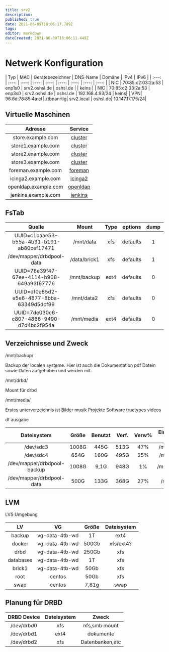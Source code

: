 ```yaml
---
title: srv2
description: 
published: true
date: 2021-06-09T16:06:17.709Z
tags: 
editor: markdown
dateCreated: 2021-06-09T16:06:11.449Z
---
```


# Netwerk Konfiguration

| Typ | MAC | Gerätebezeichner | DNS-Name | Domäne | IPv4 | IPv6 |
| :---: | :---: | :---: | :---: | :---: | :---: | :---: | :---: | :---: |
| NIC | 70:85:c2:03:2a:53 | enp1s0 | srv2.oshsl.de | oshsl.de |  | keins |
| NIC | 70:85:c2:03:2a:53 | enp3s0 | srv2.oshsl.de | oshsl.de | 192.168.4.93/24 | keins|
| VPN| 96:6d:78:85:4a:ef| ztbpanrtig| srv2.local | oshsl.de| 10.147.17.175/24|

## Virtuelle Maschinen

| Adresse | Service |
| :---: | :---: |
| store.example.com      | [cluster](https://gitlab.com/tobkern1980/home-net4-environment/wikis/store)     |
| store1.example.com     | [cluster](https://gitlab.com/tobkern1980/home-net4-environment/wikis/store1)    |
| store2.example.com     | [cluster](https://gitlab.com/tobkern1980/home-net4-environment/wikis/store2)    |
| store3.example.com     | [cluster](https://gitlab.com/tobkern1980/home-net4-environment/wikis/store3)    |
| foreman.example.com    | [foreman](https://gitlab.com/tobkern1980/home-net4-environment/wikis/foreman)    |
| icinga2.example.com    | [icinga2](https://gitlab.com/tobkern1980/home-net4-environment/wikis/icinga2)    |
| openldap.example.com   | [openldap](https://gitlab.com/tobkern1980/home-net4-environment/wikis/openldap)  |
| jenkins.example.com    | [jenkins](https://gitlab.com/tobkern1980/home-net4-environment/wikis/jenkins)    |

## FsTab

| Quelle | Mount | Type | options | dump | pass|
| :--------: | :--------: | :--------: | :--------: | :--------: | :--------: |
|UUID=c1baae53-b55a-4b31-b191-ab80cef17471 | /mnt/data   | xfs  | defaults | 1| 2|
|/dev/mapper/drbdpool-data                 | /data/brick1| xfs  | defaults | 1| 2|
|UUID=78e39f47-67ee-4114-b908-649a93f67776 | /mnt/backup | ext4 | defaults | 0| 0|
|UUID=df0e85d2-e5e6-4877-8bba-63349d5dcf99 | /mnt/data2  | xfs  | defaults | 0| 0|
|UUID=7de030c6-c807-4866-9490-d7d4bc2f954a | /mnt/media  | ext4 | defaults | 0| 0|

## Verzeichnisse und Zweck

/mnt/backup/

Backup der localen systeme. Hier ist auch die Dokumentation pdf Datein sowie Daten aufgehoben und werden mit.

/mnt/drbd/

Mount für drbd

/mnt/media/

Erstes unterverzeichnis ist
Bilder  musik  Projekte  Software  truetypes  videos

df ausgabe

| Dateisystem | Größe | Benutzt | Verf. | Verw% | Eingehängt auf|
| :---: | :---: | :---: | :---: | :---: | :---: |
|/dev/sdc3|1008G|445G|513G|47%|/mnt/media|
|/dev/sdc4|654G|160G|495G|25%|/mnt/data2|
|/dev/mapper/drbdpool-backup|1008G|9,1G|948G|1%|/mnt/backup|
|/dev/mapper/drbdpool-data|500G|133G|368G|27%|/mnt/data|

## LVM

LVS Umgebung

| LV | VG | Größe| Dateisystem |
| :--------: | :--------: | :--------: | :--------: |
|backup|vg-data-4tb-wd|1T| ext4 |
|docker|vg-data-4tb-wd|500Gb| xfs/ext4? |
|drbd|vg-data-4tb-wd|250Gb| xfs |
|databases|vg-data-4tb-wd|1T| xfs |
|brick1|vg-data-4tb-wd|50Gb| xfs |
|root|centos|50Gb| xfs |
|swap|centos|7,81g| swap |

## Planung für DRBD

| DRBD Device | Dateisystem | Zweck|
| :--------: | :--------: | :--------: |
|/dev/drbd0|xfs|nfs,smb mount|
|/dev/drbd1|ext4|dokumente|
|/dev/drbd2|xfs|Datenbanken,etc|
